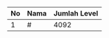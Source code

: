 | No | Nama            | Jumlah Level |
|----|-----------------|--------------|
| 1  | #    |    4092        |
